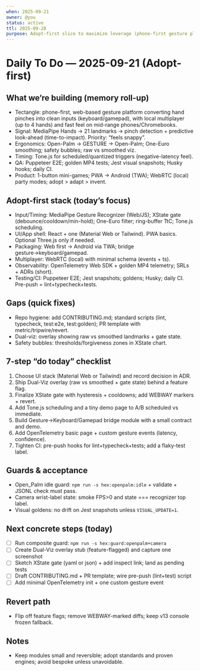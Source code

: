 ```yaml
---
when: 2025-09-21
owner: @you
status: active
ttl: 2025-09-28
purpose: Adopt-first slice to maximize leverage (phone-first gesture platform)
---
```

# Daily To Do — 2025-09-21 (Adopt-first)

## What we’re building (memory roll-up)

- Tectangle: phone-first, web-based gesture platform converting hand pinches into clean inputs (keyboard/gamepad), with local multiplayer (up to 4 hands) and fast feel on mid-range phones/Chromebooks.
- Signal: MediaPipe Hands → 21 landmarks → pinch detection + predictive look-ahead (time-to-impact). Priority: “feels snappy”.
- Ergonomics: Open-Palm → GESTURE → Open-Palm; One-Euro smoothing; safety bubbles; raw vs smoothed viz.
- Timing: Tone.js for scheduled/quantized triggers (negative-latency feel).
- QA: Puppeteer E2E; golden MP4 tests; Jest visual snapshots; Husky hooks; daily CI.
- Product: 1-button mini-games; PWA → Android (TWA); WebRTC (local) party modes; adopt > adapt > invent.

## Adopt-first stack (today’s focus)

- Input/Timing: MediaPipe Gesture Recognizer (Web/JS); XState gate (debounce/cooldown/min-hold); One-Euro filter; ring-buffer TtC; Tone.js scheduling.
- UI/App shell: React + one (Material Web or Tailwind). PWA basics. Optional Three.js only if needed.
- Packaging: Web first → Android via TWA; bridge gesture→keyboard/gamepad.
- Multiplayer: WebRTC (local) with minimal schema (events + ts).
- Observability: OpenTelemetry Web SDK + golden MP4 telemetry; SRLs + ADRs (short).
- Testing/CI: Puppeteer E2E; Jest snapshots; goldens; Husky; daily CI. Pre-push = lint+typecheck+tests.

## Gaps (quick fixes)

- Repo hygiene: add CONTRIBUTING.md; standard scripts (lint, typecheck, test:e2e, test:golden); PR template with metric/tripwire/revert.
- Dual-viz: overlay showing raw vs smoothed landmarks + gate state.
- Safety bubbles: thresholds/forgiveness zones in XState chart.

## 7-step “do today” checklist

1) Choose UI stack (Material Web or Tailwind) and record decision in ADR.
2) Ship Dual-Viz overlay (raw vs smoothed + gate state) behind a feature flag.
3) Finalize XState gate with hysteresis + cooldowns; add WEBWAY markers + revert.
4) Add Tone.js scheduling and a tiny demo page to A/B scheduled vs immediate.
5) Build Gesture→Keyboard/Gamepad bridge module with a small contract and demo.
6) Add OpenTelemetry basic page + custom gesture events (latency, confidence).
7) Tighten CI: pre-push hooks for lint+typecheck+tests; add a flaky-test label.

## Guards & acceptance

- Open_Palm idle guard: `npm run -s hex:openpalm:idle` + validate + JSONL check must pass.
- Camera wrist-label state: smoke FPS>0 and state === recognizer top label.
- Visual goldens: no drift on Jest snapshots unless `VISUAL_UPDATE=1`.

## Next concrete steps (today)

- [ ] Run composite guard: `npm run -s hex:guard:openpalm+camera`
- [ ] Create Dual-Viz overlay stub (feature-flagged) and capture one screenshot
- [ ] Sketch XState gate (yaml or json) + add inspect link; land as pending tests
- [ ] Draft CONTRIBUTING.md + PR template; wire pre-push (lint+test) script
- [ ] Add minimal OpenTelemetry init + one custom gesture event

## Revert path

- Flip off feature flags; remove WEBWAY-marked diffs; keep v13 console frozen fallback.

## Notes

- Keep modules small and reversible; adopt standards and proven engines; avoid bespoke unless unavoidable.
